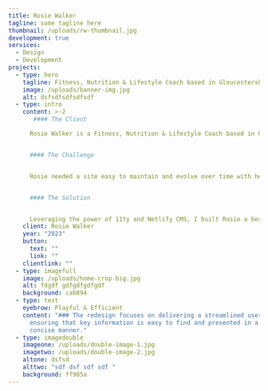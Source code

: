```yaml
---
title: Rosie Walker
tagline: some tagline here
thumbnail: /uploads/rw-thumbnail.jpg
development: true
services:
  - Design
  - Development
projects:
  - type: hero
    tagline: Fitness, Nutrition & Lifestyle Coach based in Gloucestershire, UK
    image: /uploads/banner-img.jpg
    alt: dsfsdfsdfsdfsdf
  - type: intro
    content: >-2
       #### The Client

      Rosie Walker is a Fitness, Nutrition & Lifestyle Coach based in Gloucestershire, UK. She helps her clients to reach their health and wellness goals. With over 5 years of experience in the field, Rosie has a proven track record of empowering clients to make lasting changes in their lives.


      #### The Challenge


      Rosie needed a site easy to maintain and evolve over time with her new venture. The most important thing was to provide a means for Rosie to write content to a blog covering any of her three core services. It needed to be fast, efficient and easy-to-use.


      #### The Solution


      Leveraging the power of 11ty and Netlify CMS, I built Rosie a bespoke website with everything she needs to manage her content and provide the user with a great experience.
    client: Rosie Walker
    year: "2023"
    button:
      text: ""
      link: ""
    clientlink: ""
  - type: imagefull
    image: /uploads/home-crop-big.jpg
    alt: fdgdf gdfgdfgdfgdf
    background: cab894
  - type: text
    eyebrow: Playful & Efficient
    content: "### The redesign focuses on delivering a streamlined user experience,
      ensuring that key information is easy to find and presented in a clear and
      concise manner."
  - type: imagedouble
    imageone: /uploads/double-image-1.jpg
    imagetwo: /uploads/double-image-2.jpg
    altone: dsfsd
    alttwo: "sdf dsf sdf sdf "
    background: ff985a
---
```

